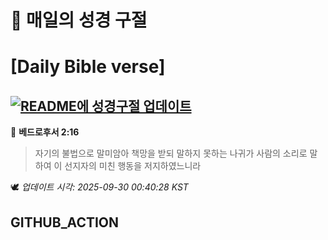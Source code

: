 # 🙏 매일의 성경 구절
# [Daily Bible verse]
## [![README에 성경구절 업데이트](https://github.com/DONGSUKA/first_test/actions/workflows/update-readme-bible.yml/badge.svg)](https://github.com/DONGSUKA/first_test/actions/workflows/update-readme-bible.yml)
<!-- START_BIBLE_VERSE -->
📖 **베드로후서 2:16**
> 자기의 불법으로 말미암아 책망을 받되 말하지 못하는 나귀가 사람의 소리로 말하여 이 선지자의 미친 행동을 저지하였느니라

🕊️ _업데이트 시각: 2025-09-30 00:40:28 KST_
  <!-- END_BIBLE_VERSE -->
## GITHUB_ACTION

